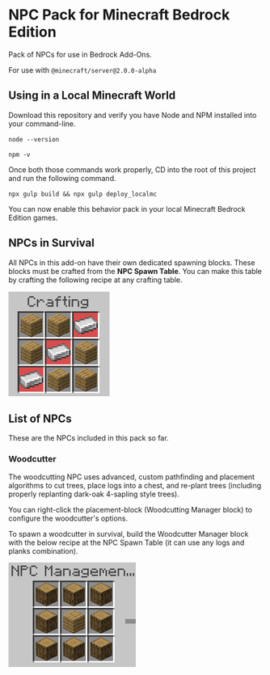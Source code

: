 # NPC Pack for Minecraft Bedrock Edition
Pack of NPCs for use in Bedrock Add-Ons.

For use with `@minecraft/server@2.0.0-alpha`

## Using in a Local Minecraft World
Download this repository and verify you have Node and NPM installed into your command-line.
```
node --version
```
```
npm -v
```

Once both those commands work properly, CD into the root of this project and run the following command.

```
npx gulp build && npx gulp deploy_localmc
```

You can now enable this behavior pack in your local Minecraft Bedrock Edition games.

## NPCs in Survival
All NPCs in this add-on have their own dedicated spawning blocks. These blocks must be crafted from the **NPC Spawn Table**. You can make this table by crafting the following recipe at any crafting table.

![Crafting recipe for NPC Management Table](github-images/management-table-recipe.png)

## List of NPCs
These are the NPCs included in this pack so far.
### Woodcutter

The woodcutting NPC uses advanced, custom pathfinding and placement algorithms to cut trees, place logs into a chest, and re-plant trees (including properly replanting dark-oak 4-sapling style trees).

You can right-click the placement-block (Woodcutting Manager block) to configure the woodcutter's options.

To spawn a woodcutter in survival, build the Woodcutter Manager block with the below recipe at the NPC Spawn Table (it can use any logs and planks combination).

![Crafting recipe for Woodcutter Management](github-images/woodcutter-management-table-recipe.png)